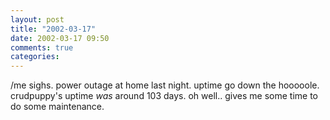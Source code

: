 ```yaml
---
layout: post
title: "2002-03-17"
date: 2002-03-17 09:50
comments: true
categories: 
---
```

/me sighs. power outage at home last night. uptime go down the hooooole. crudpuppy's uptime _was_ around 103 days. oh well.. gives me some time to do some maintenance.
